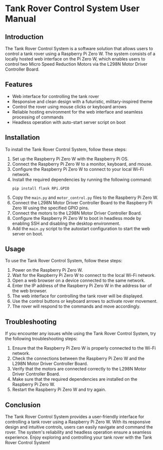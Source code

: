 # Tank Rover Control System User Manual

## Introduction
The Tank Rover Control System is a software solution that allows users to control a tank rover using a Raspberry Pi Zero W. The system consists of a locally hosted web interface on the Pi Zero W, which enables users to control two Micro Speed Reduction Motors via the L298N Motor Driver Controller Board.

## Features
- Web interface for controlling the tank rover
- Responsive and clean design with a futuristic, military-inspired theme
- Control the rover using mouse clicks or keyboard arrows
- Reliable hosting environment for the web interface and seamless processing of commands
- Headless operation with auto-start server script on boot

## Installation
To install the Tank Rover Control System, follow these steps:

1. Set up the Raspberry Pi Zero W with the Raspberry Pi OS.
2. Connect the Raspberry Pi Zero W to a monitor, keyboard, and mouse.
3. Configure the Raspberry Pi Zero W to connect to your local Wi-Fi network.
4. Install the required dependencies by running the following command:
   ```
   pip install flask RPi.GPIO
   ```
5. Copy the `main.py` and `motor_control.py` files to the Raspberry Pi Zero W.
6. Connect the L298N Motor Driver Controller Board to the Raspberry Pi Zero W using the specified GPIO pins.
7. Connect the motors to the L298N Motor Driver Controller Board.
8. Configure the Raspberry Pi Zero W to boot in headless mode by enabling SSH and disabling the desktop environment.
9. Add the `main.py` script to the autostart configuration to start the web server on boot.

## Usage
To use the Tank Rover Control System, follow these steps:

1. Power on the Raspberry Pi Zero W.
2. Wait for the Raspberry Pi Zero W to connect to the local Wi-Fi network.
3. Open a web browser on a device connected to the same network.
4. Enter the IP address of the Raspberry Pi Zero W in the address bar of the web browser.
5. The web interface for controlling the tank rover will be displayed.
6. Use the control buttons or keyboard arrows to activate rover movement.
7. The rover will respond to the commands and move accordingly.

## Troubleshooting
If you encounter any issues while using the Tank Rover Control System, try the following troubleshooting steps:

1. Ensure that the Raspberry Pi Zero W is properly connected to the Wi-Fi network.
2. Check the connections between the Raspberry Pi Zero W and the L298N Motor Driver Controller Board.
3. Verify that the motors are connected correctly to the L298N Motor Driver Controller Board.
4. Make sure that the required dependencies are installed on the Raspberry Pi Zero W.
5. Restart the Raspberry Pi Zero W and try again.

## Conclusion
The Tank Rover Control System provides a user-friendly interface for controlling a tank rover using a Raspberry Pi Zero W. With its responsive design and intuitive controls, users can easily navigate and command the rover. The system's reliability and headless operation ensure a seamless experience. Enjoy exploring and controlling your tank rover with the Tank Rover Control System!